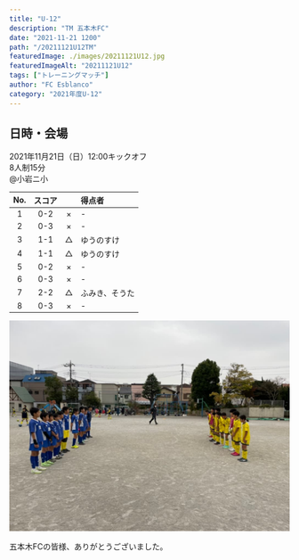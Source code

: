 ```yaml
---
title: "U-12"
description: "TM 五本木FC"
date: "2021-11-21 1200"
path: "/20211121U12TM"
featuredImage: ./images/20211121U12.jpg
featuredImageAlt: "20211121U12"
tags: ["トレーニングマッチ"]
author: "FC Esblanco"
category: "2021年度U-12"
---
```


## 日時・会場

2021年11月21日（日）12:00キックオフ<br>
8人制15分<br>
@小岩ニ小

| No.| スコア |   | 得点者  |
|:--:|:------:|:-:|:--------|
| 1  | 0-2 | × |- |
| 2  | 0-3 | × |- |
| 3  | 1-1 | △ |ゆうのすけ|
| 4  | 1-1 | △ |ゆうのすけ|
| 5  | 0-2 | × |- |
| 6  | 0-3 | × |- |
| 7  | 2-2 | △ |ふみき、そうた |
| 8  | 0-3 | × |- |

![20211121U12](./images/20211121U12B.jpg "U12TM")

五本木FCの皆様、ありがとうございました。